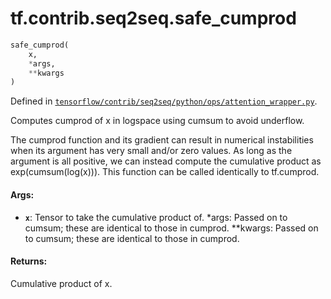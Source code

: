 <div itemscope itemtype="http://developers.google.com/ReferenceObject">
<meta itemprop="name" content="tf.contrib.seq2seq.safe_cumprod" />
</div>

# tf.contrib.seq2seq.safe_cumprod

``` python
safe_cumprod(
    x,
    *args,
    **kwargs
)
```



Defined in [`tensorflow/contrib/seq2seq/python/ops/attention_wrapper.py`](https://www.tensorflow.org/code/tensorflow/contrib/seq2seq/python/ops/attention_wrapper.py).

Computes cumprod of x in logspace using cumsum to avoid underflow.

The cumprod function and its gradient can result in numerical instabilities
when its argument has very small and/or zero values.  As long as the argument
is all positive, we can instead compute the cumulative product as
exp(cumsum(log(x))).  This function can be called identically to tf.cumprod.

#### Args:

* <b>`x`</b>: Tensor to take the cumulative product of.
  *args: Passed on to cumsum; these are identical to those in cumprod.
  **kwargs: Passed on to cumsum; these are identical to those in cumprod.

#### Returns:

  Cumulative product of x.